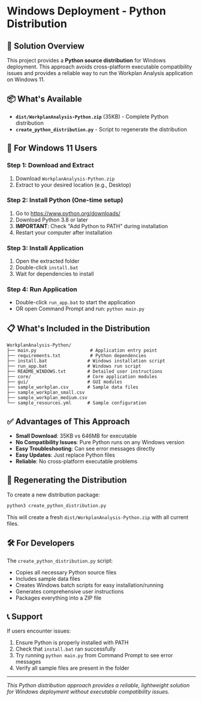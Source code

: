 # Windows Deployment - Python Distribution

## 🎯 Solution Overview

This project provides a **Python source distribution** for Windows deployment. This approach avoids cross-platform executable compatibility issues and provides a reliable way to run the Workplan Analysis application on Windows 11.

## 📦 What's Available

- **`dist/WorkplanAnalysis-Python.zip`** (35KB) - Complete Python distribution
- **`create_python_distribution.py`** - Script to regenerate the distribution

## 🚀 For Windows 11 Users

### Step 1: Download and Extract
1. Download `WorkplanAnalysis-Python.zip`
2. Extract to your desired location (e.g., Desktop)

### Step 2: Install Python (One-time setup)
1. Go to https://www.python.org/downloads/
2. Download Python 3.8 or later
3. **IMPORTANT**: Check "Add Python to PATH" during installation
4. Restart your computer after installation

### Step 3: Install Application
1. Open the extracted folder
2. Double-click `install.bat`
3. Wait for dependencies to install

### Step 4: Run Application
- Double-click `run_app.bat` to start the application
- OR open Command Prompt and run: `python main.py`

## 📋 What's Included in the Distribution

```
WorkplanAnalysis-Python/
├── main.py                    # Application entry point
├── requirements.txt           # Python dependencies
├── install.bat               # Windows installation script
├── run_app.bat               # Windows run script
├── README_WINDOWS.txt        # Detailed user instructions
├── core/                     # Core application modules
├── gui/                      # GUI modules
├── sample_workplan.csv       # Sample data files
├── sample_workplan_small.csv
├── sample_workplan_medium.csv
└── sample_resources.yml      # Sample configuration
```

## ✅ Advantages of This Approach

- **Small Download**: 35KB vs 646MB for executable
- **No Compatibility Issues**: Pure Python runs on any Windows version
- **Easy Troubleshooting**: Can see error messages directly
- **Easy Updates**: Just replace Python files
- **Reliable**: No cross-platform executable problems

## 🔄 Regenerating the Distribution

To create a new distribution package:

```bash
python3 create_python_distribution.py
```

This will create a fresh `dist/WorkplanAnalysis-Python.zip` with all current files.

## 🛠️ For Developers

The `create_python_distribution.py` script:
- Copies all necessary Python source files
- Includes sample data files
- Creates Windows batch scripts for easy installation/running
- Generates comprehensive user instructions
- Packages everything into a ZIP file

## 📞 Support

If users encounter issues:
1. Ensure Python is properly installed with PATH
2. Check that `install.bat` ran successfully
3. Try running `python main.py` from Command Prompt to see error messages
4. Verify all sample files are present in the folder

---

*This Python distribution approach provides a reliable, lightweight solution for Windows deployment without executable compatibility issues.*
